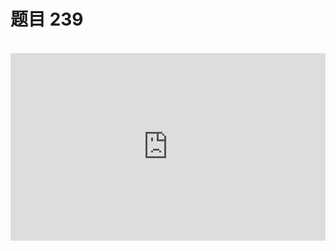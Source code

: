 <script setup>
import { loginRead } from '@/utils/login-read'

loginRead('n10007')
</script>

# 题目 239

<br />

<iframe height="300" style="width: 100%;" scrolling="no" title="javascript-base-239" src="https://codepen.io/noxussj2/full/NWORvGz" frameborder="no" loading="lazy" allowtransparency="true" allowfullscreen="true" />

<br />

请在以下代码中进行完善

```html
<!DOCTYPE html>
<html lang="en">
    <head>
        <meta charset="UTF-8" />
        <meta http-equiv="X-UA-Compatible" content="IE=edge" />
        <meta name="viewport" content="width=device-width, initial-scale=1.0" />
        <title>Document</title>
    </head>
    <body>
        <div id="app"></div>

        <script>
            // 定义用户列表数据
            var data = [
                {
                    username: 'xiaoming',
                    age: '18',
                    email: 'xiaomming@qq.com'
                },
                {
                    username: 'libai',
                    age: '12',
                    email: 'libai@qq.com'
                }
            ]

            // 只能在此处编写代码
        </script>
    </body>
</html>
```

类型：DOM 文档对象模型

题目：不得改变 body 部分的前提下，通过 JS 将用户列表数据渲染到页面上。

答题文件：`239.html`
